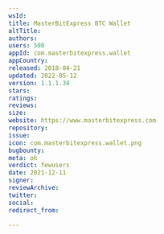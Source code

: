 ```yaml
---
wsId: 
title: MasterBitExpress BTC Wallet
altTitle: 
authors: 
users: 500
appId: com.masterbitexpress.wallet
appCountry: 
released: 2018-04-21
updated: 2022-05-12
version: 1.1.1.34
stars: 
ratings: 
reviews: 
size: 
website: https://www.masterbitexpress.com
repository: 
issue: 
icon: com.masterbitexpress.wallet.png
bugbounty: 
meta: ok
verdict: fewusers
date: 2021-12-11
signer: 
reviewArchive: 
twitter: 
social: 
redirect_from: 

---
```


